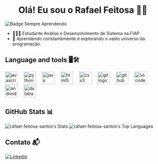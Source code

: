 <h1 align="center">Olá! Eu sou o Rafael Feitosa 🖐🏾</h1> 

![Badge Sempre Aprendendo](http://img.shields.io/static/v1?label=STATUS&message=SEMPRE%20APRENDENDO&color=GREEN&style=for-the-badge)

<ul>
  <li>👨🏾‍💻 Estudante Análise e Desenvolvimento de Sistema na FIAP</li>
  <li>🚀 Aprendendo constantemente e explorando o vasto universo da programação. </li>
</ul>

<h2>Language and tools 🖥️🛠️</h2>
<div align="left">
  <img src="https://cdn.jsdelivr.net/gh/devicons/devicon/icons/javascript/javascript-original.svg" height="40" alt="javascript logo"  />
  <img width="12" />
  <img src="https://cdn.jsdelivr.net/gh/devicons/devicon/icons/python/python-original.svg" height="40" alt="python logo"  />
  <img width="12" />
  <img src="https://cdn.jsdelivr.net/gh/devicons/devicon/icons/java/java-original.svg" height="40" alt="java logo"  />
  <img width="12" />
  <img src="https://cdn.jsdelivr.net/gh/devicons/devicon/icons/html5/html5-original.svg" height="40" alt="html5 logo"  />
  <img width="12" />
  <img src="https://cdn.jsdelivr.net/gh/devicons/devicon/icons/css3/css3-original.svg" height="40" alt="css3 logo"  />
  <img width="12" />
  <img src="https://cdn.jsdelivr.net/gh/devicons/devicon/icons/git/git-original.svg" height="40" alt="git logo"  />
  <img width="12" />
  <img src="https://skillicons.dev/icons?i=github" height="40" alt="github logo" />
  <img width="12" />
  <img src="https://cdn.jsdelivr.net/gh/devicons/devicon/icons/vscode/vscode-original.svg" height="40" alt="vscode logo" />
  <img width="12" />
  <img src="https://cdn.jsdelivr.net/gh/devicons/devicon@latest/icons/androidstudio/androidstudio-original.svg" height="40" alt="android studio"/>
  <img width="12" />
  <img src="https://cdn.jsdelivr.net/gh/devicons/devicon@latest/icons/sqldeveloper/sqldeveloper-original.svg" height="40" alt="database oracle logo"/>
  <img width="12" />


</div>


<h2>GitHub Stats 📊</h2>

![rafael-feitosa-santos's Stats](https://github-readme-stats.vercel.app/api?username=rafael-feitosa-santos&theme=tokyonight&show_icons=true&hide_border=false&count_private=true)
![rafael-feitosa-santos's Top Languages](https://github-readme-stats.vercel.app/api/top-langs/?username=rafael-feitosa-santos&theme=tokyonight&show_icons=true&hide_border=false&layout=compact)

<h2>Contato 📬</h2>

[![Linkedin](https://img.shields.io/badge/LinkedIn-0077B5?style=for-the-badge&logo=linkedin&logoColor=white)](https://www.linkedin.com/in/rafael-feitosa-84708917b/)

